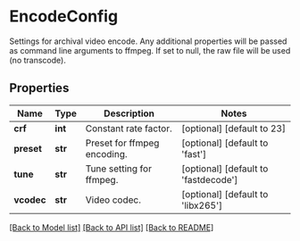 # EncodeConfig

Settings for archival video encode. Any additional properties will be passed as command line arguments to ffmpeg. If set to null, the raw file will be used (no transcode).
## Properties
Name | Type | Description | Notes
------------ | ------------- | ------------- | -------------
**crf** | **int** | Constant rate factor. | [optional] [default to 23]
**preset** | **str** | Preset for ffmpeg encoding. | [optional] [default to 'fast']
**tune** | **str** | Tune setting for ffmpeg. | [optional] [default to 'fastdecode']
**vcodec** | **str** | Video codec. | [optional] [default to 'libx265']

[[Back to Model list]](../README.md#documentation-for-models) [[Back to API list]](../README.md#documentation-for-api-endpoints) [[Back to README]](../README.md)


